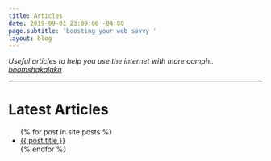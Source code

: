 ```yaml
---
title: Articles
date: 2019-09-01 23:09:00 -04:00
page.subtitle: 'boosting your web savvy '
layout: blog
---
```


*Useful articles to help you use the internet with more oomph.. [boomshakalaka](http://guacaholy.bible)*
***
 
<h1>Latest Articles</h1>
 
 
<ul>
  {% for post in site.posts %}
    <li>
      <a href="{{ post.url }}">{{ post.title }}</a>
    </li>
  {% endfor %}
</ul>
 
 
